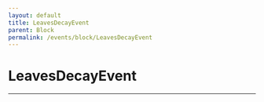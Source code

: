 ```yaml
---
layout: default
title: LeavesDecayEvent
parent: Block
permalink: /events/block/LeavesDecayEvent
---
```


# LeavesDecayEvent

---
